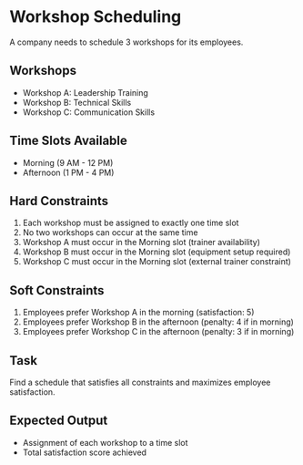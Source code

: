 # Workshop Scheduling

A company needs to schedule 3 workshops for its employees.

## Workshops
- Workshop A: Leadership Training
- Workshop B: Technical Skills
- Workshop C: Communication Skills

## Time Slots Available
- Morning (9 AM - 12 PM)
- Afternoon (1 PM - 4 PM)

## Hard Constraints
1. Each workshop must be assigned to exactly one time slot
2. No two workshops can occur at the same time
3. Workshop A must occur in the Morning slot (trainer availability)
4. Workshop B must occur in the Morning slot (equipment setup required)
5. Workshop C must occur in the Morning slot (external trainer constraint)

## Soft Constraints
1. Employees prefer Workshop A in the morning (satisfaction: 5)
2. Employees prefer Workshop B in the afternoon (penalty: 4 if in morning)
3. Employees prefer Workshop C in the afternoon (penalty: 3 if in morning)

## Task
Find a schedule that satisfies all constraints and maximizes employee satisfaction.

## Expected Output
- Assignment of each workshop to a time slot
- Total satisfaction score achieved